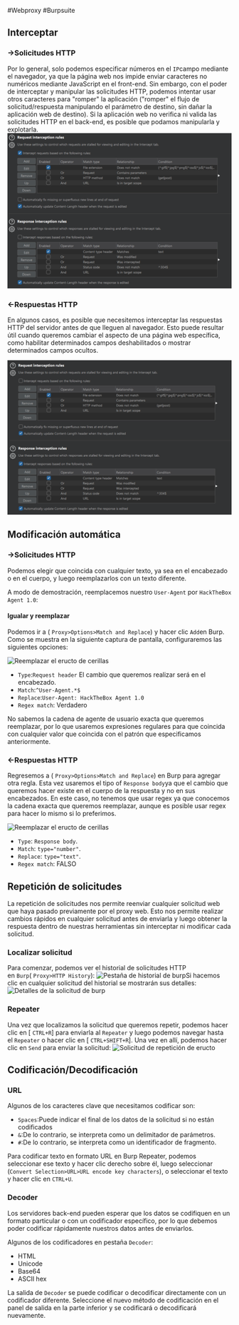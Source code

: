#Webproxy #Burpsuite
## Interceptar 
### ->Solicitudes HTTP
Por lo general, solo podemos especificar números en el `IP`campo mediante el navegador, ya que la página web nos impide enviar caracteres no numéricos mediante JavaScript en el front-end. Sin embargo, con el poder de interceptar y manipular las solicitudes HTTP, podemos intentar usar otros caracteres para "romper" la aplicación ("romper" el flujo de solicitud/respuesta manipulando el parámetro de destino, sin dañar la aplicación web de destino). Si la aplicación web no verifica ni valida las solicitudes HTTP en el back-end, es posible que podamos manipularla y explotarla.
![[web-proxy_1.png]](https://raw.githubusercontent.com/Tony-Sec/Bug-Bounty-Hunter/refs/heads/main/img/web-proxy_1.png)

### <-Respuestas HTTP
En algunos casos, es posible que necesitemos interceptar las respuestas HTTP del servidor antes de que lleguen al navegador. Esto puede resultar útil cuando queremos cambiar el aspecto de una página web específica, como habilitar determinados campos deshabilitados o mostrar determinados campos ocultos.


![[web-proxy_2.png]](https://raw.githubusercontent.com/Tony-Sec/Bug-Bounty-Hunter/refs/heads/main/img/web-proxy_2.png)

## Modificación automática

### ->Solicitudes HTTP

Podemos elegir que coincida con cualquier texto, ya sea en el encabezado o en el cuerpo, y luego reemplazarlos con un texto diferente.

A modo de demostración, reemplacemos nuestro `User-Agent` por `HackTheBox Agent 1.0`:
#### Igualar y reemplazar
Podemos ir a ( `Proxy>Options>Match and Replace`) y hacer clic `Add`en Burp. Como se muestra en la siguiente captura de pantalla, configuraremos las siguientes opciones:

![Reemplazar el eructo de cerillas](https://academy.hackthebox.com/storage/modules/110/burp_match_replace_user_agent_1.jpg)

- `Type`:`Request header` El cambio que queremos realizar será en el encabezado.
- `Match`:`^User-Agent.*$`
- `Replace`:`User-Agent: HackTheBox Agent 1.0`
- `Regex match`: Verdadero

No sabemos la cadena de agente de usuario exacta que queremos reemplazar, por lo que usaremos expresiones regulares para que coincida con cualquier valor que coincida con el patrón que especificamos anteriormente.
### <-Respuestas HTTP

Regresemos a ( `Proxy>Options>Match and Replace`) en Burp para agregar otra regla. Esta vez usaremos el tipo of `Response body`ya que el cambio que queremos hacer existe en el cuerpo de la respuesta y no en sus encabezados. En este caso, no tenemos que usar regex ya que conocemos la cadena exacta que queremos reemplazar, aunque es posible usar regex para hacer lo mismo si lo preferimos.

![Reemplazar el eructo de cerillas](https://academy.hackthebox.com/storage/modules/110/burp_match_replace_response_1.jpg)

- `Type`: `Response body`.
- `Match`: `type="number"`.
- `Replace`: `type="text"`.
- `Regex match`: FALSO
## Repetición de solicitudes

La repetición de solicitudes nos permite reenviar cualquier solicitud web que haya pasado previamente por el proxy web. Esto nos permite realizar cambios rápidos en cualquier solicitud antes de enviarla y luego obtener la respuesta dentro de nuestras herramientas sin interceptar ni modificar cada solicitud.
### Localizar solicitud
Para comenzar, podemos ver el historial de solicitudes HTTP en `Burp`( `Proxy>HTTP History`):
![Pestaña de historial de burp](https://academy.hackthebox.com/storage/modules/110/burp_history_tab.jpg)Si hacemos clic en cualquier solicitud del historial se mostrarán sus detalles:
![Detalles de la solicitud de burp](https://academy.hackthebox.com/storage/modules/110/burp_history_details.jpg)
### Repeater
Una vez que localizamos la solicitud que queremos repetir, podemos hacer clic en [ `CTRL+R`] para enviarla al `Repeater` y luego podemos navegar hasta el `Repeater` o hacer clic en [ `CTRL+SHIFT+R`]. Una vez en allí, podemos hacer clic en `Send` para enviar la solicitud:
![Solicitud de repetición de eructo](https://academy.hackthebox.com/storage/modules/110/burp_repeater_request.jpg)

## Codificación/Decodificación
### URL
Algunos de los caracteres clave que necesitamos codificar son:

- `Spaces`:Puede indicar el final de los datos de la solicitud si no están codificados
- `&`:De lo contrario, se interpreta como un delimitador de parámetros.
- `#`:De lo contrario, se interpreta como un identificador de fragmento.

Para codificar texto en formato URL en Burp Repeater, podemos seleccionar ese texto y hacer clic derecho sobre él, luego seleccionar  (`Convert Selection>URL>URL encode key characters`), o seleccionar el texto y hacer clic en `CTRL+U`.

### Decoder

Los servidores back-end pueden esperar que los datos se codifiquen en un formato particular o con un codificador específico, por lo que debemos poder codificar rápidamente nuestros datos antes de enviarlos.

Algunos de los codificadores en pestaña `Decoder`:
- HTML
- Unicode
- Base64
- ASCII hex

La salida de `Decoder` se puede codificar o decodificar directamente con un codificador diferente. Seleccione el nuevo método de codificación en el panel de salida en la parte inferior y se codificará o decodificará nuevamente.